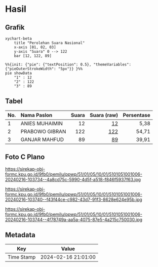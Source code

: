 # Hasil

## Grafik

```mermaid
xychart-beta
    title "Perolehan Suara Nasional"
    x-axis [01, 02, 03]
    y-axis "Suara" 0 --> 122
    bar [12, 122, 89]
```

```mermaid
%%{init: {"pie": {"textPosition": 0.5}, "themeVariables": {"pieOuterStrokeWidth": "5px"}} }%%
pie showData
    "1" : 12
    "2" : 122
    "3" : 89
```

## Tabel

| No. | Nama Paslon    | Suara | Suara (raw) | Persentase |
|:--- |:-------------- | -----:| -----------:| ----------:|
| 1   | ANIES MUHAIMIN | 12    | [12][p-1]   | 5,38       |
| 2   | PRABOWO GIBRAN | 122   | [122][p-2]  | 54,71      |
| 3   | GANJAR MAHFUD  | 89    | [89][p-3]   | 39,91      |


[p-1]: https://github.com/gigit-pemilu/pemilu-2024/blob/main/pilpres/hitung-suara/sub/51-bali/sub/01-jembrana/sub/05-jembrana/sub/1001-pendem/sub/006-tps/sub/paslon-1.txt
[p-2]: https://github.com/gigit-pemilu/pemilu-2024/blob/main/pilpres/hitung-suara/sub/51-bali/sub/01-jembrana/sub/05-jembrana/sub/1001-pendem/sub/006-tps/sub/paslon-2.txt
[p-3]: https://github.com/gigit-pemilu/pemilu-2024/blob/main/pilpres/hitung-suara/sub/51-bali/sub/01-jembrana/sub/05-jembrana/sub/1001-pendem/sub/006-tps/sub/paslon-3.txt

## Foto C Plano

https://sirekap-obj-formc.kpu.go.id/9fb0/pemilu/ppwp/51/01/05/10/01/5101051001006-20240216-103734--4a8cd75c-5990-4d5f-a518-f846f5937f63.jpg

https://sirekap-obj-formc.kpu.go.id/9fb0/pemilu/ppwp/51/01/05/10/01/5101051001006-20240216-103740--f43f44ce-c982-43d7-91f3-8628e624e95b.jpg

https://sirekap-obj-formc.kpu.go.id/9fb0/pemilu/ppwp/51/01/05/10/01/5101051001006-20240216-103744--4f78749a-aa5a-4075-87e5-4a215c750030.jpg


## Metadata

| Key        | Value               |
| ---------- | ------------------- |
| Time Stamp | 2024-02-16 21:01:00 |



